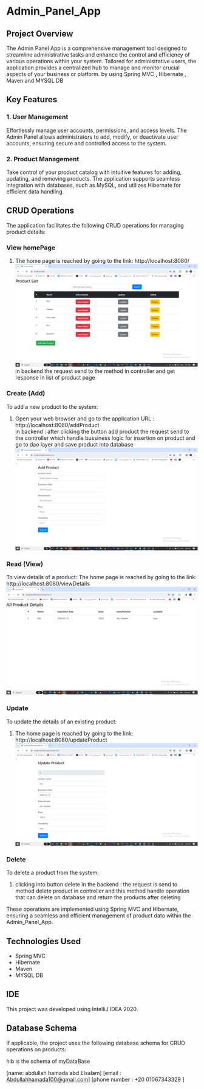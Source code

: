# Admin_Panel_App

## Project Overview
The Admin Panel App is a comprehensive management tool designed to streamline administrative tasks and enhance the control and efficiency of various operations within your system. Tailored for administrative users, the application provides a centralized hub to manage and monitor crucial aspects of your business or platform.
by using Spring MVC , Hibernate , Maven and MYSQL DB

## Key Features

### 1. User Management

Effortlessly manage user accounts, permissions, and access levels. The Admin Panel allows administrators to add, modify, or deactivate user accounts, ensuring secure and controlled access to the system.

### 2. Product Management

Take control of your product catalog with intuitive features for adding, updating, and removing products. The application supports seamless integration with databases, such as MySQL, and utilizes Hibernate for efficient data handling.

 
## CRUD Operations

The application facilitates the following CRUD operations for managing product details:

### View homePage
1. The home page is reached by going to the link: http://localhost:8080/
![GitHub Logo](/images/list_of_products.png)
in backend the request send to the method in controller and get response in list of product page

### Create (Add)

To add a new product to the system:

1. Open your web browser and go to the application URL :  http://localhost:8080/addProduct  
in backend : after clicking the button add product the request send to the controller which handle bussiness logic for insertion on product and go to dao layer and save product into database
![GitHub Logo](/images/addProduct.png)

### Read (View)

To view details of a product:
   The home page is reached by going to the link: http://localhost:8080/viewDetails
 ![GitHub Logo](/images/viewDetails.png)
 

  
### Update

To update the details of an existing product:

1. The home page is reached by going to the link: http://localhost:8080/updateProduct
![GitHub Logo](/images/updateProducts.png)

### Delete

To delete a product from the system:

1. clicking into button delete 
 in the backend : the request is send to method delete product in controller and this method handle operation that can delete on database and return the products after deleting 


These operations are implemented using Spring MVC and Hibernate, ensuring a seamless and efficient management of product data within the Admin_Panel_App.

## Technologies Used

- Spring MVC
- Hibernate
- Maven
- MYSQL DB

## IDE

This project was developed using IntelliJ IDEA 2020. 

 

## Database Schema

If applicable, the project uses the following database schema for CRUD operations on products:

 hib is the schema of myDataBase

 
[name: abdullah hamada abd Elsalam]
[email : Abdullahhamada100@gmail.com]
[phone number : +20 01067343329 ]
 


  